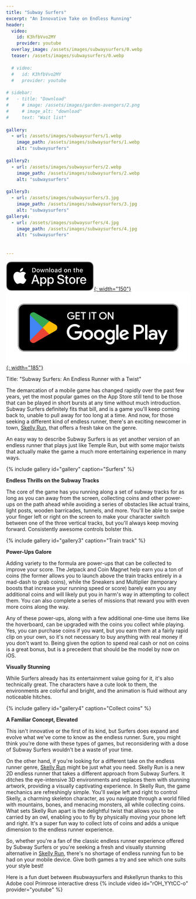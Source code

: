 ```yaml
---
title: "Subway Surfers"
excerpt: "An Innovative Take on Endless Running"
header:
  video:
    id: K3hfbVvo2MY
    provider: youtube
  overlay_image: /assets/images/subwaysurfers/0.webp
  teaser: /assets/images/subwaysurfers/0.webp
  
  # video:
  #   id: K3hfbVvo2MY
  #   provider: youtube

# sidebar:
#   - title: "Download"
#     # image: /assets/images/garden-avengers/2.png
#     # image_alt: "download"
#     text: "Wait list"

gallery:
  - url: /assets/images/subwaysurfers/1.webp
    image_path: /assets/images/subwaysurfers/1.webp
    alt: "subwaysurfers"

gallery2:
  - url: /assets/images/subwaysurfers/2.webp
    image_path: /assets/images/subwaysurfers/2.webp
    alt: "subwaysurfers"

gallery3:
  - url: /assets/images/subwaysurfers/3.jpg
    image_path: /assets/images/subwaysurfers/3.jpg
    alt: "subwaysurfers"
gallery4:
  - url: /assets/images/subwaysurfers/4.jpg
    image_path: /assets/images/subwaysurfers/4.jpg
    alt: "subwaysurfers"


---
```

[![AppStore](/assets/images/appstore-badge-black.svg){: width="150"}](https://apps.apple.com/us/app/subway-surfers/id512939461) 
[![PlayStore](/assets/images/google-play-badge.png){: width="185"}](https://play.google.com/store/apps/details?id=com.kiloo.subwaysurf)

Title: "Subway Surfers: An Endless Runner with a Twist"

The demarcation of a mobile game has changed rapidly over the past few years, yet the most popular games on the App Store still tend to be those that can be played in short bursts at any time without much introduction. Subway Surfers definitely fits that bill, and is a game you'll keep coming back to, unable to pull away for too long at a time. And now, for those seeking a different kind of endless runner, there's an exciting newcomer in town, [Skelly Run](/skellyrun), that offers a fresh take on the genre.

An easy way to describe Subway Surfers is as yet another version of an endless runner that plays just like Temple Run, but with some major twists that actually make the game a much more entertaining experience in many ways.

{% include gallery id="gallery" caption="Surfers" %}

**Endless Thrills on the Subway Tracks**

The core of the game has you running along a set of subway tracks for as long as you can away from the screen, collecting coins and other power-ups on the path ahead while avoiding a series of obstacles like actual trains, light posts, wooden barricades, tunnels, and more. You'll be able to swipe your finger left or right on the screen to make your character switch between one of the three vertical tracks, but you'll always keep moving forward. Consistently awesome controls bolster this.

{% include gallery id="gallery3" caption="Train track" %}

**Power-Ups Galore**

Adding variety to the formula are power-ups that can be collected to improve your score. The Jetpack and Coin Magnet help earn you a ton of coins (the former allows you to launch above the train tracks entirely in a mad-dash to grab coins), while the Sneakers and Multiplier (temporary boosts that increase your running speed or score) barely earn you any additional coins and will likely put you in harm's way in attempting to collect them. You can also complete a series of missions that reward you with even more coins along the way.

Any of these power-ups, along with a few additional one-time use items like the hoverboard, can be upgraded with the coins you collect while playing. Yes, you can purchase coins if you want, but you earn them at a fairly rapid clip on your own, so it's not necessary to buy anything with real money if you don't want to. Being given the option to spend real cash or not on coins is a great bonus, but is a precedent that should be the model by now on iOS.

**Visually Stunning**

While Surfers already has its entertainment value going for it, it's also technically great. The characters have a cute look to them, the environments are colorful and bright, and the animation is fluid without any noticeable hitches.

{% include gallery id="gallery4" caption="Collect coins" %}

**A Familiar Concept, Elevated**

This isn't innovative or the first of its kind, but Surfers does expand and evolve what we've come to know as the endless runner. Sure, you might think you're done with these types of games, but reconsidering with a dose of Subway Surfers wouldn't be a waste of your time.

On the other hand, if you're looking for a different take on the endless runner genre, [Skelly Run](/skellyrun) might be just what you need. Skelly Run is a new 2D endless runner that takes a different approach from Subway Surfers. It ditches the eye-intensive 3D environments and replaces them with stunning artwork, providing a visually captivating experience. In Skelly Run, the game mechanics are refreshingly simple. You'll swipe left and right to control Skelly, a charming skeleton character, as you navigate through a world filled with mountains, bones, and menacing monsters, all while collecting coins. What sets Skelly Run apart is the delightful twist that allows you to be carried by an owl, enabling you to fly by physically moving your phone left and right. It's a super fun way to collect lots of coins and adds a unique dimension to the endless runner experience.

So, whether you're a fan of the classic endless runner experience offered by Subway Surfers or you're seeking a fresh and visually stunning alternative in  [Skelly Run](/skellyrun), there's no shortage of endless running fun to be had on your mobile device. Give both games a try and see which one suits your style best!

Here is a fun duet between #subwaysurfers and #skellyrun thanks to this Adobe cool Primrose interactive dress
{% include video id="rOH_YYtCC-o" provider="youtube" %}
